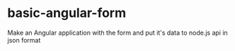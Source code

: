 # basic-angular-form
Make an Angular application with the form and put it's data to node.js api in json format

